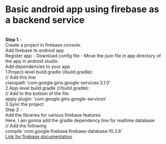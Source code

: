 <h1>Basic android app using firebase as a backend service</h1>
<br/>
<strong>Step 1</strong> -<br/>
	Create a project in firebase console.<br/>
	Add firebase to android app<br/> 
	Register app - Download config file - Move the json file in app directory of the app in android studio.<br/> 
	Add dependencies to your app<br/> 
		1.Project-level build.gradle (<project>/build.gradle):<br/> 
			// Add this line<br/> 
		    classpath 'com.google.gms:google-services:3.1.0'<br/> 
		2.App-level build.gradle (<project>/<app-module>/build.gradle):<br/> 
			// Add to the bottom of the file<br/> 
			apply plugin: 'com.google.gms.google-services'<br/> 
		3.Sync the project<br/> 
Step 2 - <br/> 
	Add the libraries for various firebase features.<br/> 
	Here, I am gonna add the gradle dependency line for realtime database<br/> 
	// Add the following <br/> 
	compile 'com.google.firebase:firebase-database:10.2.6'<br/> 
	<a target="_blank" href="https://firebase.google.com/docs/android/setup">Link for firebase documentation <a /><br/> 
